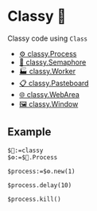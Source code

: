 ﻿# Classy 🎩
Classy code using `Class`

- [⚙️ classy.Process](Documentation/Classes/Process.md)
- [🚦 classy.Semaphore](Documentation/Classes/Semaphore.md)
- [🏭 classy.Worker](Documentation/Classes/Worker.md)
- [📋 classy.Pasteboard](Documentation/Classes/Pasteboard.md)
- [🌐 classy.WebArea](Documentation/Classes/WebArea.md)
- [🖼️ classy.Window](Documentation/Classes/Window.md)

## Example

```4d
$🎩:=classy 
$⚙️:=$🎩.Process

$process:=$⚙️.new(1)

$process.delay(10)

$process.kill()
```
